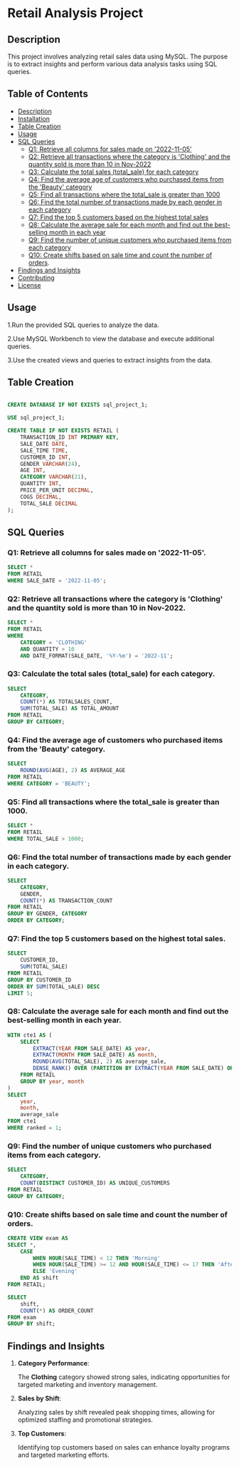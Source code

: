 
# Retail Analysis Project

## Description
This project involves analyzing retail sales data using MySQL. The purpose is to extract insights and perform various data analysis tasks using SQL queries.

## Table of Contents
- [Description](#Dsecription)
- [Installation](#installation)
- [Table Creation](#table-creation)
- [Usage](#usage)
- [SQL Queries](#sql-queries)
  - [Q1: Retrieve all columns for sales made on '2022-11-05'](#q1-retrieve-all-columns-for-sales-made-on-2022-11-05)
  - [Q2: Retrieve all transactions where the category is 'Clothing' and the quantity sold is more than 10 in Nov-2022](#q2-retrieve-all-transactions-where-the-category-is-clothing-and-the-quantity-sold-is-more-than-10-in-nov-2022)
  - [Q3: Calculate the total sales (total_sale) for each category](#q3-calculate-the-total-sales-total_sale-for-each-category)
  - [Q4: Find the average age of customers who purchased items from the 'Beauty' category](#q4-find-the-average-age-of-customers-who-purchased-items-from-the-beauty-category)
  - [Q5: Find all transactions where the total_sale is greater than 1000](#q5-find-all-transactions-where-the-total_sale-is-greater-than-1000)
  - [Q6: Find the total number of transactions made by each gender in each category](#q6-find-the-total-number-of-transactions-made-by-each-gender-in-each-category)
  - [Q7: Find the top 5 customers based on the highest total sales](#q7-find-the-top-5-customers-based-on-the-highest-total-sales)
  - [Q8: Calculate the average sale for each month and find out the best-selling month in each year](#q8-calculate-the-average-sale-for-each-month-and-find-out-the-best-selling-month-in-each-year)
  - [Q9: Find the number of unique customers who purchased items from each category](#q9-find-the-number-of-unique-customers-who-purchased-items-from-each-category)
  - [Q10: Create shifts based on sale time and count the number of orders](#q10-Create-shifts-based-on-sale-time-and-count-the-number-of-orders).
- [Findings and Insights](#findings-and-insights)
- [Contributing](#contributing)
- [License](#license)


## Usage
1.Run the provided SQL queries to analyze the data.

2.Use MySQL Workbench to view the database and execute additional queries.

3.Use the created views and queries to extract insights from the data.

## Table Creation

```sql

CREATE DATABASE IF NOT EXISTS sql_project_1;

USE sql_project_1;

CREATE TABLE IF NOT EXISTS RETAIL (
    TRANSACTION_ID INT PRIMARY KEY,
    SALE_DATE DATE,
    SALE_TIME TIME,
    CUSTOMER_ID INT,
    GENDER VARCHAR(24),
    AGE INT,
    CATEGORY VARCHAR(21),
    QUANTITY INT,
    PRICE_PER_UNIT DECIMAL,
    COGS DECIMAL,            
    TOTAL_SALE DECIMAL 
);
```
## SQL Queries 

### Q1: Retrieve all columns for sales made on '2022-11-05'.

```sql
SELECT * 
FROM RETAIL 
WHERE SALE_DATE = '2022-11-05';
```

### Q2: Retrieve all transactions where the category is 'Clothing' and the quantity sold is more than 10 in Nov-2022.

```sql
SELECT * 
FROM RETAIL 
WHERE 
    CATEGORY = 'CLOTHING' 
    AND QUANTITY > 10 
    AND DATE_FORMAT(SALE_DATE, '%Y-%m') = '2022-11';
```

### Q3: Calculate the total sales (total_sale) for each category.

```sql
SELECT 
    CATEGORY,
    COUNT(*) AS TOTALSALES_COUNT, 
    SUM(TOTAL_SALE) AS TOTAL_AMOUNT
FROM RETAIL 
GROUP BY CATEGORY;
```
### Q4: Find the average age of customers who purchased items from the 'Beauty' category.

```sql
SELECT 
    ROUND(AVG(AGE), 2) AS AVERAGE_AGE
FROM RETAIL
WHERE CATEGORY = 'BEAUTY';
```
### Q5: Find all transactions where the total_sale is greater than 1000.

```sql
SELECT * 
FROM RETAIL 
WHERE TOTAL_SALE > 1000;
```
### Q6: Find the total number of transactions made by each gender in each category.

```sql
SELECT 
    CATEGORY,
    GENDER,
    COUNT(*) AS TRANSACTION_COUNT
FROM RETAIL
GROUP BY GENDER, CATEGORY
ORDER BY CATEGORY;
```

### Q7: Find the top 5 customers based on the highest total sales.

```sql
SELECT 
  	CUSTOMER_ID,
  	SUM(TOTAL_SALE) 
FROM RETAIL 
GROUP BY CUSTOMER_ID
ORDER BY SUM(TOTAL_sALE) DESC
LIMIT 5;
```

### Q8: Calculate the average sale for each month and find out the best-selling month in each year.

```sql
WITH cte1 AS (
    SELECT 
        EXTRACT(YEAR FROM SALE_DATE) AS year,
        EXTRACT(MONTH FROM SALE_DATE) AS month,
        ROUND(AVG(TOTAL_SALE), 2) AS average_sale,
        DENSE_RANK() OVER (PARTITION BY EXTRACT(YEAR FROM SALE_DATE) ORDER BY ROUND(AVG(TOTAL_SALE), 2) DESC) AS ranked
    FROM RETAIL
    GROUP BY year, month
)
SELECT 
    year, 
    month,
    average_sale 
FROM cte1
WHERE ranked = 1;
```

### Q9: Find the number of unique customers who purchased items from each category.

```sql
SELECT 
    CATEGORY,
    COUNT(DISTINCT CUSTOMER_ID) AS UNIQUE_CUSTOMERS
FROM RETAIL 
GROUP BY CATEGORY;
```

### Q10: Create shifts based on sale time and count the number of orders.

```sql
CREATE VIEW exam AS
SELECT *,
    CASE 
        WHEN HOUR(SALE_TIME) < 12 THEN 'Morning'
        WHEN HOUR(SALE_TIME) >= 12 AND HOUR(SALE_TIME) <= 17 THEN 'Afternoon'
        ELSE 'Evening'
    END AS shift 
FROM RETAIL;

SELECT 
    shift,
    COUNT(*) AS ORDER_COUNT
FROM exam
GROUP BY shift;

```
## Findings and Insights

1. **Category Performance**: 

   The **Clothing** category showed strong sales, indicating opportunities for targeted marketing and inventory management.

3. **Sales by Shift**: 

   Analyzing sales by shift revealed peak shopping times, allowing for optimized staffing and promotional strategies.

5. **Top Customers**: 

   Identifying top customers based on sales can enhance loyalty programs and targeted marketing efforts.
